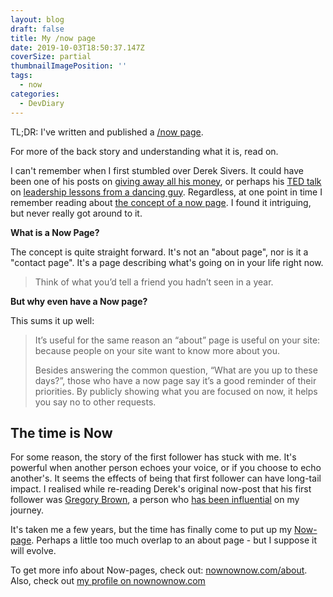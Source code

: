 ```yaml
---
layout: blog
draft: false
title: My /now page
date: 2019-10-03T18:50:37.147Z
coverSize: partial
thumbnailImagePosition: ''
tags:
  - now
categories: 
  - DevDiary
---
```

TL;DR: I've written and published a [/now page](/now). 

For more of the back story and understanding what it is, read on.

I can't remember when I first stumbled over Derek Sivers. It could have been one of his posts on [giving away all his money](https://sivers.org/trust), or perhaps his [TED talk](https://www.ted.com/talks/derek_sivers_how_to_start_a_movement) on [leadership lessons from a dancing guy](https://sivers.org/ff). Regardless, at one point in time I remember reading about [the concept of a now page](https://sivers.org/nowff). I found it intriguing, but never really got around to it.

**What is a Now Page?**

The concept is quite straight forward. It's not an "about page", nor is it a "contact page". It's a page describing what's going on in your life right now. 

> Think of what you’d tell a friend you hadn’t seen in a year.

**But why even have a Now page?** 

This sums it up well:

> It’s useful for the same reason an “about” page is useful on your site: because people on your site want to know more about you.
>
> Besides answering the common question, “What are you up to these days?”, those who have a now page say it’s a good reminder of their priorities. By publicly showing what you are focused on now, it helps you say no to other requests.

## The time is Now

For some reason, the story of the first follower has stuck with me. It's powerful when another person echoes your voice, or if you choose to echo another's. It seems the effects of being that first follower can have long-tail impact. I realised while re-reading Derek's original now-post that his first follower was [Gregory Brown](https://practicingdeveloper.com/now/), a person who [has been influential](https://codingwithempathy.com/2016/12/27/reflecting-on-2016/) on my journey. 

It's taken me a few years, but the time has finally come to put up my [Now-page](/now). Perhaps a little too much overlap to an about page - but I suppose it will evolve.

To get more info about Now-pages, check out: [nownownow.com/about](https://nownownow.com/about). Also, check out [my profile on nownownow.com](https://nownownow.com/p/00tQ)
